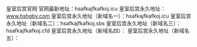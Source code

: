 皇室后宫官网
官网最新地址：hsafkajfkafkoj.icu
皇室后宫永久地址：www.hshgby.com
皇室后宫永久地址（新域名一）：hsafkajfkafkoj.icu
皇室后宫永久地址（新域名二）：hsafkajfkafkoj.sbs
皇室后宫永久地址（新域名三）：hsafkajfkafkoj.cfd
皇室后宫永久地址（新域名四）：
皇室后宫永久地址（新域名五）：
